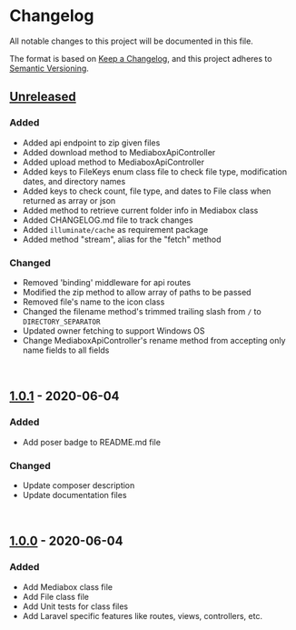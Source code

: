 # Changelog

All notable changes to this project will be documented in this file.

The format is based on [Keep a Changelog](https://keepachangelog.com/en/1.0.0/),
and this project adheres to [Semantic Versioning](https://semver.org/spec/v2.0.0.html).

## [Unreleased]
### Added
- Added api endpoint to zip given files
- Added download method to MediaboxApiController
- Added upload method to MediaboxApiController
- Added keys to FileKeys enum class file to check file type, modification dates, and directory names
- Added keys to check count, file type, and dates to File class when returned as array or json
- Added method to retrieve current folder info in Mediabox class
- Added CHANGELOG.md file to track changes
- Added `illuminate/cache` as requirement package
- Added method "stream", alias for the "fetch" method
### Changed
- Removed 'binding' middleware for api routes
- Modified the zip method to allow array of paths to be passed
- Removed file's name to the icon class
- Changed the filename method's trimmed trailing slash from `/` to `DIRECTORY_SEPARATOR`
- Updated owner fetching to support Windows OS
- Change MediaboxApiController's rename method from accepting only name fields to all fields

<br>

## [1.0.1] - 2020-06-04
### Added
- Add poser badge to README.md file
### Changed
- Update composer description
- Update documentation files

<br>

## [1.0.0] - 2020-06-04
### Added
- Add Mediabox class file
- Add File class file
- Add Unit tests for class files
- Add Laravel specific features like routes, views, controllers, etc.

<br>

[Unreleased]: https://github.com/codrasil/mediabox/compare/v1.0.1...HEAD
[1.0.1]: https://github.com/codrasil/mediabox/compare/v1.0.0...v1.0.1
[1.0.0]: https://github.com/codrasil/mediabox/releases/tag/v1.0.0
